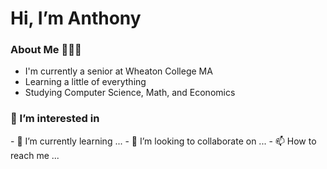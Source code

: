 <h1> Hi, I’m Anthony </h1>
<h3> About Me 👨🏻‍💻 </h3>
<ul>
  <li>I'm currently a senior at Wheaton College MA</li>
  <li>Learning a little of everything</li>
  <li>Studying Computer Science, Math, and Economics</li>
</ul>  
<h3> 👀 I’m interested in </h3>
- 🌱 I’m currently learning ...
- 💞️ I’m looking to collaborate on ...
- 📫 How to reach me ...

<!---
agatti4/agatti4 is a ✨ special ✨ repository because its `README.md` (this file) appears on your GitHub profile.
You can click the Preview link to take a look at your changes.
--->
